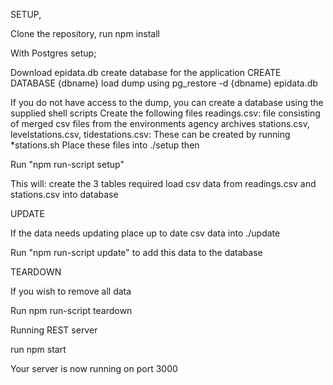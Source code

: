 SETUP,

Clone the repository, run npm install

With Postgres setup;

Download epidata.db
  create database for the application
    CREATE DATABASE {dbname}
  load dump using
    pg_restore -d {dbname} epidata.db

If you do not have access to the dump, you can create a database using the supplied shell scripts
Create the following files
  readings.csv: file consisting of merged csv files from the environments agency archives
  stations.csv, levelstations.csv, tidestations.csv:
    These can be created by running *stations.sh
Place these files into ./setup then

Run "npm run-script setup"

  This will:
    create the 3 tables required
    load csv data from readings.csv and stations.csv into database

UPDATE

If the data needs updating
place up to date csv data into ./update

Run "npm run-script update" to add this data to the database


TEARDOWN

If you wish to remove all data

Run npm run-script teardown

Running REST server

  run
    npm start

  Your server is now running on port 3000
